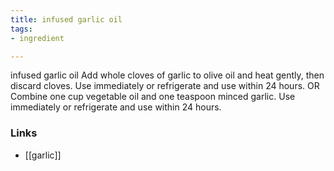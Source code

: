 ```yaml
---
title: infused garlic oil
tags:
- ingredient

---
```

infused garlic oil Add whole cloves of garlic to olive oil and heat gently, then discard cloves. Use immediately or refrigerate and use within 24 hours. OR Combine one cup vegetable oil and one teaspoon minced garlic. Use immediately or refrigerate and use within 24 hours.

### Links

* [[garlic]]
